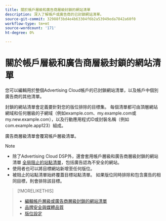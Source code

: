 ```yaml
---
title: 關於帳戶層級和廣告商層級封鎖的網站清單
description: 深入了解帳戶或廣告商的已封鎖網站清單。
source-git-commit: 32988f3bd4e4b63304f6b2a53949eda7842a60f0
workflow-type: tm+mt
source-wordcount: '171'
ht-degree: 0%

---
```


# 關於帳戶層級和廣告商層級封鎖的網站清單

您可以編輯用於整個Advertising Cloud帳戶的已封鎖網站清單，以及帳戶中個別廣告商的其他清單。

封鎖的網站清單會定義要針對您的版位排除的目標集。 每個清單都可由頂層網站網域和任何層級的子網域（例如example.com、my.example.com或my.new.example.com），以及行動應用程式ID或封裝名稱（例如com.example.app123）組成。

廣告商層級清單會覆寫帳戶層級清單。

>[!NOTE]
>
>* 除了Advertising Cloud DSP外，還會套用帳戶層級和廣告商層級封鎖的網站清單 [全局阻止的站點清單](/help/dsp/introduction/features/brand-safety-media-quality.md)，包括廣告認為不安全的網站。
>* 使用者也可以將目標網站新增至任何版位。
>* 被阻止的站點清單始終覆蓋目標站點清單。 如果版位同時排除和包含廣告的相同目標，則會排除該目標。


>[!MORELIKETHIS]
>
>* [編輯帳戶層級或廣告商層級封鎖的網站清單](/help/dsp/admin/blocked-sites-list-edit.md)
>* [品牌安全與媒體品質](/help/dsp/introduction/features/brand-safety-media-quality.md)
>* [版位設定](/help/dsp/campaign-management/placements/placement-settings.md)

